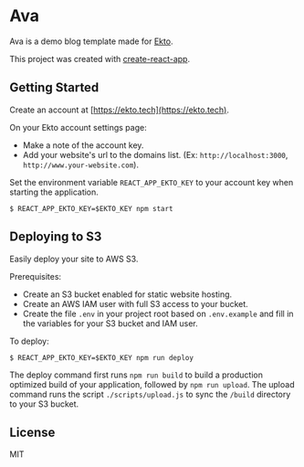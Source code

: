 # Ava

Ava is a demo blog template made for [Ekto](https://github.com/bnhansn/ekto).

This project was created with [create-react-app](https://github.com/facebookincubator/create-react-app).

## Getting Started

Create an account at [https://ekto.tech](https://ekto.tech).

On your Ekto account settings page:

* Make a note of the account key.
* Add your website's url to the domains list. (Ex: `http://localhost:3000`, `http://www.your-website.com`).

Set the environment variable `REACT_APP_EKTO_KEY` to your account key when starting the application.

```
$ REACT_APP_EKTO_KEY=$EKTO_KEY npm start
```

## Deploying to S3

Easily deploy your site to AWS S3.

Prerequisites:
* Create an S3 bucket enabled for static website hosting.
* Create an AWS IAM user with full S3 access to your bucket.
* Create the file `.env` in your project root based on `.env.example` and fill in the variables for your S3 bucket and IAM user.

To deploy:

```
$ REACT_APP_EKTO_KEY=$EKTO_KEY npm run deploy
```

The deploy command first runs `npm run build` to build a production optimized build of your application, followed by `npm run upload`. The upload command runs the script `./scripts/upload.js` to sync the `/build` directory to your S3 bucket.

## License

MIT
